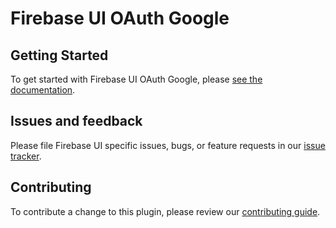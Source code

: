 # Firebase UI OAuth Google

## Getting Started

To get started with Firebase UI OAuth Google, please [see the documentation](https://github.com/firebase/FirebaseUI-Flutter/blob/main/docs/firebase-ui-auth/providers/oauth.md#google-sign-in).

## Issues and feedback

Please file Firebase UI specific issues, bugs, or feature requests in our [issue tracker](https://github.com/firebase/FirebaseUI-Flutter/issues).

## Contributing

To contribute a change to this plugin, please review our [contributing guide](https://github.com/firebase/FirebaseUI-Flutter/blob/main/CONTRIBUTING.md).
